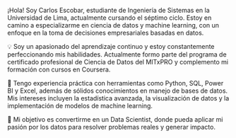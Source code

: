 ¡Hola! Soy Carlos Escobar, estudiante de Ingeniería de Sistemas en la Universidad de Lima, actualmente cursando el séptimo ciclo. Estoy en camino a especializarme en ciencia de datos y machine learning, con un enfoque en la toma de decisiones empresariales basadas en datos.

💡 Soy un apasionado del aprendizaje continuo y estoy constantemente perfeccionando mis habilidades. Actualmente formo parte del programa de certificado profesional de Ciencia de Datos del MITxPRO y complemento mi formación con cursos en Coursera.

🔧 Tengo experiencia práctica con herramientas como Python, SQL, Power BI y Excel, además de sólidos conocimientos en manejo de bases de datos. Mis intereses incluyen la estadística avanzada, la visualización de datos y la implementación de modelos de machine learning.

🎯 Mi objetivo es convertirme en un Data Scientist, donde pueda aplicar mi pasión por los datos para resolver problemas reales y generar impacto.

<!--
**CarlosEscobarArroyo/CarlosEscobarArroyo** is a ✨ _special_ ✨ repository because its `README.md` (this file) appears on your GitHub profile.

Here are some ideas to get you started:

- 🔭 I’m currently working on ...
- 🌱 I’m currently learning ...
- 👯 I’m looking to collaborate on ...
- 🤔 I’m looking for help with ...
- 💬 Ask me about ...
- 📫 How to reach me: ...
- 😄 Pronouns: ...
- ⚡ Fun fact: ...
-->
